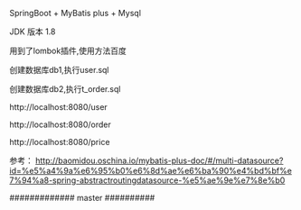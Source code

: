 SpringBoot + MyBatis plus + Mysql

JDK 版本 1.8

用到了lombok插件,使用方法百度

创建数据库db1,执行user.sql

创建数据库db2,执行t_order.sql

http://localhost:8080/user

http://localhost:8080/order

http://localhost:8080/price

参考：
    http://baomidou.oschina.io/mybatis-plus-doc/#/multi-datasource?id=%e5%a4%9a%e6%95%b0%e6%8d%ae%e6%ba%90%e4%bd%bf%e7%94%a8-spring-abstractroutingdatasource-%e5%ae%9e%e7%8e%b0


############# master ##########
